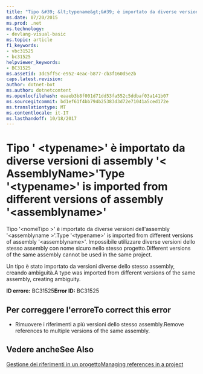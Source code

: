 ```yaml
---
title: "Tipo &#39; &lt;typename&gt;&#39; è importato da diverse versioni di assembly &#39;&lt; AssemblyName&gt;&#39;"
ms.date: 07/20/2015
ms.prod: .net
ms.technology:
- devlang-visual-basic
ms.topic: article
f1_keywords:
- vbc31525
- bc31525
helpviewer_keywords:
- BC31525
ms.assetid: 3dc5ff5c-e952-4eac-b877-cb3f160d5e2b
caps.latest.revision: 
author: dotnet-bot
ms.author: dotnetcontent
ms.openlocfilehash: eaaeb3b8f001d71dd53fa552c5ddbaf03a141b07
ms.sourcegitcommit: bd1ef61f4bb794b25383d3d72e71041a5ced172e
ms.translationtype: MT
ms.contentlocale: it-IT
ms.lasthandoff: 10/18/2017
---
```

# <a name="type-39lttypenamegt39-is-imported-from-different-versions-of-assembly-39ltassemblynamegt39"></a><span data-ttu-id="691d6-102">Tipo &#39; &lt;typename&gt;&#39; è importato da diverse versioni di assembly &#39;&lt; AssemblyName&gt;&#39;</span><span class="sxs-lookup"><span data-stu-id="691d6-102">Type &#39;&lt;typename&gt;&#39; is imported from different versions of assembly &#39;&lt;assemblyname&gt;&#39;</span></span>
<span data-ttu-id="691d6-103">Tipo '\<nomeTipo >' è importato da diverse versioni dell'assembly '\<assemblyname >'.</span><span class="sxs-lookup"><span data-stu-id="691d6-103">Type '\<typename>' is imported from different versions of assembly '\<assemblyname>'.</span></span> <span data-ttu-id="691d6-104">Impossibile utilizzare diverse versioni dello stesso assembly con nome sicuro nello stesso progetto.</span><span class="sxs-lookup"><span data-stu-id="691d6-104">Different versions of the same assembly cannot be used in the same project.</span></span>  
  
 <span data-ttu-id="691d6-105">Un tipo è stato importato da versioni diverse dello stesso assembly, creando ambiguità.</span><span class="sxs-lookup"><span data-stu-id="691d6-105">A type was imported from different versions of the same assembly, creating ambiguity.</span></span>  
  
 <span data-ttu-id="691d6-106">**ID errore:** BC31525</span><span class="sxs-lookup"><span data-stu-id="691d6-106">**Error ID:** BC31525</span></span>  
  
## <a name="to-correct-this-error"></a><span data-ttu-id="691d6-107">Per correggere l'errore</span><span class="sxs-lookup"><span data-stu-id="691d6-107">To correct this error</span></span>  
  
-   <span data-ttu-id="691d6-108">Rimuovere i riferimenti a più versioni dello stesso assembly.</span><span class="sxs-lookup"><span data-stu-id="691d6-108">Remove references to multiple versions of the same assembly.</span></span>  
  
## <a name="see-also"></a><span data-ttu-id="691d6-109">Vedere anche</span><span class="sxs-lookup"><span data-stu-id="691d6-109">See Also</span></span>  
 [<span data-ttu-id="691d6-110">Gestione dei riferimenti in un progetto</span><span class="sxs-lookup"><span data-stu-id="691d6-110">Managing references in a project</span></span>](/visualstudio/ide/managing-references-in-a-project)
